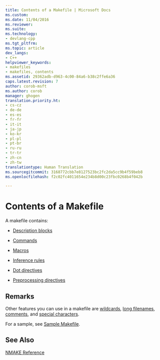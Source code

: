 ```yaml
---
title: Contents of a Makefile | Microsoft Docs
ms.custom: 
ms.date: 11/04/2016
ms.reviewer: 
ms.suite: 
ms.technology:
- devlang-cpp
ms.tgt_pltfrm: 
ms.topic: article
dev_langs:
- C++
helpviewer_keywords:
- makefiles
- makefiles, contents
ms.assetid: 29362adb-d963-4c00-84a6-b38c2ffe6a36
caps.latest.revision: 7
author: corob-msft
ms.author: corob
manager: ghogen
translation.priority.ht:
- cs-cz
- de-de
- es-es
- fr-fr
- it-it
- ja-jp
- ko-kr
- pl-pl
- pt-br
- ru-ru
- tr-tr
- zh-cn
- zh-tw
translationtype: Human Translation
ms.sourcegitcommit: 3168772cbb7e8127523bc2fc2da5cc9b4f59beb8
ms.openlocfilehash: f2c02fc4011654e234b8d00c23fbc0268b4f042b

---
```

# Contents of a Makefile
A makefile contains:  
  
-   [Description blocks](../build/description-blocks.md)  
  
-   [Commands](../build/commands-in-a-makefile.md)  
  
-   [Macros](../build/macros-and-nmake.md)  
  
-   [Inference rules](../build/inference-rules.md)  
  
-   [Dot directives](../build/dot-directives.md)  
  
-   [Preprocessing directives](../build/makefile-preprocessing.md)  
  
## Remarks  
 Other features you can use in a makefile are [wildcards](../build/wildcards-and-nmake.md), [long filenames](../build/long-filenames-in-a-makefile.md), [comments](../build/comments-in-a-makefile.md), and [special characters](../build/special-characters-in-a-makefile.md).  
  
 For a sample, see [Sample Makefile](../build/sample-makefile.md).  
  
## See Also  
 [NMAKE Reference](../build/nmake-reference.md)


<!--HONumber=Jan17_HO2-->


